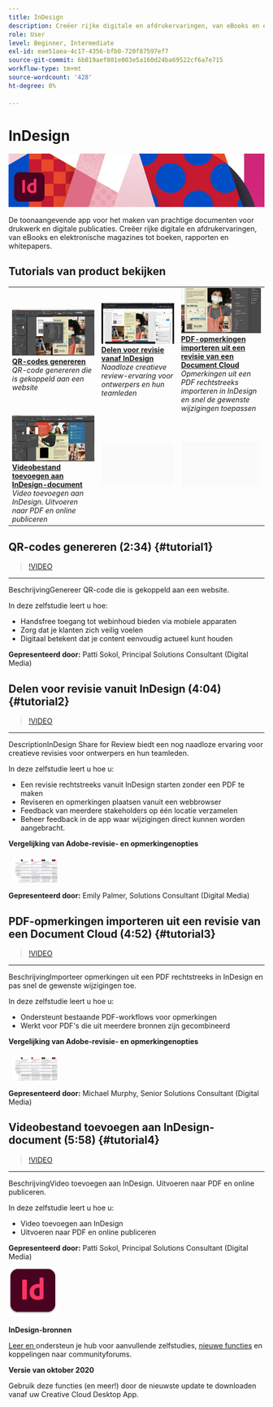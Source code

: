 ```yaml
---
title: InDesign
description: Creëer rijke digitale en afdrukervaringen, van eBooks en elektronische magazines tot boeken, rapporten en whitepapers
role: User
level: Beginner, Intermediate
exl-id: eae51aea-4c17-4356-bfb0-720f87597ef7
source-git-commit: 6b819aef801e003e5a160d24ba69522cf6a7e715
workflow-type: tm+mt
source-wordcount: '428'
ht-degree: 0%

---
```


# InDesign

![Hoofdafbeelding van zelfstudie](../assets/InDesign.jpg)

De toonaangevende app voor het maken van prachtige documenten voor drukwerk en digitale publicaties. Creëer rijke digitale en afdrukervaringen, van eBooks en elektronische magazines tot boeken, rapporten en whitepapers.

## Tutorials van product bekijken

<table style="table-layout:fixed">
<tr>
 <td>
    <a href="indesign.md#tutorial1">
        <img alt="QR-codes genereren" src="../assets/InDesign_qrCodes_sokol_thumbnail.jpg" />
    </a>
    <div>
    <a href="indesign.md#tutorial1"><strong>QR-codes genereren</strong></a>
    </div>
    <em>QR-code genereren die is gekoppeld aan een website</em>
    <br>
  </td>
  <td>
   <a href="indesign.md#tutorial2">
      <img alt="Delen voor revisie vanaf InDesign" src="../assets/indesign_shareforreview_palmer_thumbnail.jpg" />
   </a>
    <div>
   <a href="indesign.md#tutorial2"><strong>Delen voor revisie vanaf InDesign</strong></a>
    </div>
    <em>Naadloze creatieve review-ervaring voor ontwerpers en hun teamleden</em>
    <br>
  </td>
  <td>
    <a href="indesign.md#tutorial3">
        <img alt="PDF-opmerkingen importeren uit een document 
Cloudrevisie" src="../assets/indesign_pdfcomments_murphy_thumbnail.jpg" />
    </a>
    <div>
    <a href="indesign.md#tutorial3"><strong>PDF-opmerkingen importeren uit een revisie van een Document Cloud</strong></a>
    </div>
    <em>Opmerkingen uit een PDF rechtstreeks importeren in InDesign en snel de gewenste wijzigingen toepassen</em>
    <br>
  </td>
</tr>
<tr>
<td>
   <a href="indesign.md#tutorial4">
      <img alt="Videobestand toevoegen aan InDesign-document" src="../assets/indesign_video_sokol_thumbnail.jpg" />
   </a>
    <div>
   <a href="indesign.md#tutorial4"><strong>Videobestand toevoegen aan InDesign-document</strong></a>
    </div>
    <em>Video toevoegen aan InDesign. Uitvoeren naar PDF en online publiceren</em>
    <br>
  </td>
 <td>
    <img alt="Spacer" src="../assets/Gray_thumbnail.png" />
    <div>
    <br>
 </td>
 <td>
    <img alt="Spacer" src="../assets/Gray_thumbnail.png" />
    <div>
    <br>
 </td>
</tr>
</table>

## QR-codes genereren (2:34) {#tutorial1}

>[!VIDEO](https://video.tv.adobe.com/v/326818?hidetitle=true)

****
BeschrijvingGenereer QR-code die is gekoppeld aan een website.

In deze zelfstudie leert u hoe:
* Handsfree toegang tot webinhoud bieden via mobiele apparaten
* Zorg dat je klanten zich veilig voelen
* Digitaal betekent dat je content eenvoudig actueel kunt houden

**Gepresenteerd door:**
Patti Sokol, Principal Solutions Consultant (Digital Media)

## Delen voor revisie vanuit InDesign (4:04) {#tutorial2}

>[!VIDEO](https://video.tv.adobe.com/v/326824?hidetitle=true)

****
DescriptionInDesign Share for Review biedt een nog naadloze ervaring voor creatieve revisies voor ontwerpers en hun teamleden.

In deze zelfstudie leert u hoe u:
* Een revisie rechtstreeks vanuit InDesign starten zonder een PDF te maken
* Reviseren en opmerkingen plaatsen vanuit een webbrowser
* Feedback van meerdere stakeholders op één locatie verzamelen
* Beheer feedback in de app waar wijzigingen direct kunnen worden aangebracht.

**Vergelijking van Adobe-revisie- en opmerkingenopties**

[![Vergelijkingsafbeelding](../assets/ComparisonPDF_thumbnail_96.png)](../assets/Adobe_Review_and_Comment_Comparisons.pdf)

**Gepresenteerd door:**
Emily Palmer, Solutions Consultant (Digital Media)

## PDF-opmerkingen importeren uit een revisie van een Document Cloud (4:52) {#tutorial3}

>[!VIDEO](https://video.tv.adobe.com/v/326959?hidetitle=true)

****
BeschrijvingImporteer opmerkingen uit een PDF rechtstreeks in InDesign en pas snel de gewenste wijzigingen toe.

In deze zelfstudie leert u hoe u:
* Ondersteunt bestaande PDF-workflows voor opmerkingen
* Werkt voor PDF&#39;s die uit meerdere bronnen zijn gecombineerd

**Vergelijking van Adobe-revisie- en opmerkingenopties**

[![Vergelijkingsafbeelding](../assets/ComparisonPDF_thumbnail_96.png)](../assets/Adobe_Review_and_Comment_Comparisons.pdf)

**Gepresenteerd door:**
Michael Murphy, Senior Solutions Consultant (Digital Media)

## Videobestand toevoegen aan InDesign-document (5:58) {#tutorial4}

>[!VIDEO](https://video.tv.adobe.com/v/326757?hidetitle=true)

****
BeschrijvingVideo toevoegen aan InDesign. Uitvoeren naar PDF en online publiceren.

In deze zelfstudie leert u hoe u:
* Video toevoegen aan InDesign
* Uitvoeren naar PDF en online publiceren

**Gepresenteerd door:**
Patti Sokol, Principal Solutions Consultant (Digital Media)

![InDesignLogo](../assets/id_appicon_96.png)

**InDesign-bronnen**

[Leer en ](https://helpx.adobe.com/support/indesign.html) ondersteun je hub voor aanvullende zelfstudies,  [nieuwe functies](https://helpx.adobe.com/indesign/user-guide.html/indesign/using/whats-new.ug.html) en koppelingen naar communityforums.

**Versie van oktober 2020**

Gebruik deze functies (en meer!) door de nieuwste update te downloaden vanaf uw Creative Cloud Desktop App.
